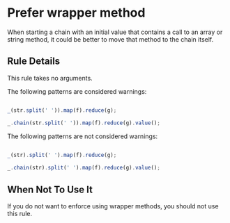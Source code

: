 # Prefer wrapper method

When starting a chain with an initial value that contains a call to an array or string method, it could be better to move that method to the chain itself.

## Rule Details

This rule takes no arguments.

The following patterns are considered warnings:

```js

_(str.split(' ')).map(f).reduce(g);

_.chain(str.split(' ')).map(f).reduce(g).value();

```

The following patterns are not considered warnings:

```js

_(str).split(' ').map(f).reduce(g);
 
_.chain(str).split(' ').map(f).reduce(g).value();
```


## When Not To Use It

If you do not want to enforce using wrapper methods, you should not use this rule.
